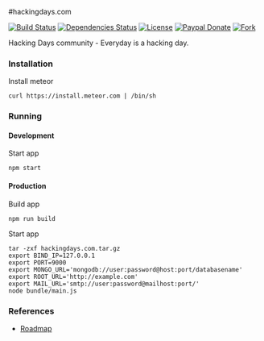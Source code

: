 #hackingdays.com

[![Build Status](https://travis-ci.org/hackingdays/hackingdays.com.svg?branch=master)](https://travis-ci.org/hackingdays/hackingdays.com)
[![Dependencies Status](https://david-dm.org/hackingdays/hackingdays.com.svg)](https://github.com/hackingdays/hackingdays.com)
[![License](https://img.shields.io/badge/license-MIT-brightgreen.svg)](https://github.com/hackingdays/hackingdays.com/raw/master/LICENSE)
[![Paypal Donate](https://img.shields.io/badge/paypal-donate-blue.svg)](https://www.paypal.me/phatpham9)
[![Fork](https://img.shields.io/github/forks/hackingdays/hackingdays.com.svg?style=social&label=Fork&maxAge=2592000)](https://github.com/hackingdays/hackingdays.com#fork-destination-box)

Hacking Days community - Everyday is a hacking day.

### Installation

Install meteor

```
curl https://install.meteor.com | /bin/sh
```

### Running

#### Development

Start app

```
npm start
```

#### Production

Build app

```
npm run build
```

Start app

```
tar -zxf hackingdays.com.tar.gz
export BIND_IP=127.0.0.1
export PORT=9000
export MONGO_URL='mongodb://user:password@host:port/databasename'
export ROOT_URL='http://example.com'
export MAIL_URL='smtp://user:password@mailhost:port/'
node bundle/main.js
```

### References

* [Roadmap](https://trello.com/b/MgcW7j2h/hackingdays-com)